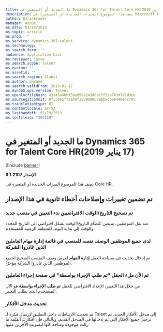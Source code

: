 ```yaml
---
title: ما الجديد أو المتغير في Dynamics 365 for Talent Core HR‏ (17 يناير 2019)
description: يصف هذا الموضوع الميزات الجديدة أو المتغيرة في Microsoft Dynamics 365 for Talent Core HR.
author: Darinkramer
manager: AnnBe
ms.date: 01/18/2019
ms.topic: article
ms.prod: ''
ms.service: dynamics-365-talent
ms.technology: ''
ms.search.form: ''
audience: Application User
ms.reviewer: josaw
ms.search.scope: Talent
ms.custom: ''
ms.assetid: ''
ms.search.region: Global
ms.author: dkrame
ms.search.validFrom: 2019-01-17
ms.dyn365.ops.version: Talent
ms.openlocfilehash: 83a45a4bbf59ad99e243d0bcff72a763d771d3eb
ms.sourcegitcommit: 0f530e5f72a40f383868957a6b5cb0e446e4c795
ms.translationtype: HT
ms.contentlocale: ar-SA
ms.lasthandoff: 01/29/2019
ms.locfileid: "303119"
---
```

# <a name="whats-new-or-changed-in-dynamics-365-for-talent-core-hr-january-17-2019"></a>ما الجديد أو المتغير في Dynamics 365 for Talent Core HR‏ (17 يناير 2019)

[!include [banner](includes/banner.md)]

**الإصدار 8.1.2107**

يصف هذا الموضوع الميزات الجديدة أو المتغيرة في Core HR.

## <a name="minor-changes-and-bug-fixes-included-in-this-release"></a>تم تضمين تغييرات وإصلاحات أخطاء ثانوية في هذا الإصدار

### <a name="new-position-assignment-start-datetime-default-has-been-corrected"></a>تم تصحيح التاريخ/الوقت الافتراضيين بدء التعيين في منصب جديد
عند نقل الموظفين، سيعين النظام التاريخ/الوقت بشكل افتراضي إلى التاريخ المحدد والوقت إلى بداية اليوم، للمنطقة الزمنية للمستخدم.

### <a name="all-employees-have-the-same-position-description-in-the-exited-worker-task-management-list"></a>لدى جميع الموظفين الوصف نفسه للمنصب في قائمة إدارة مهام العاملين الذين غادروا الشركة
تم إدخال تحديث في مساحة العمل **إدارة المهام** لعرض وصف المنصب الصحيح لجميع الموظفين الذين غادروا الشركة مؤخرًا.

### <a name="action-requested-by-field-is-now-populated-on-workers-action-page"></a>تم الآن ملء الحقل "تم طلب الإجراء بواسطة‬" في صفحة إجراء العاملين
من خلال هذا التغيير، الإعداد الافتراضي للحقل **تم طلب الإجراء بواسطة‬** هو الآن المستخدم الذي يطلب التغيير.

### <a name="ideas-portal-updated"></a>تحديث مدخل الأفكار
تم تحديث الارتباطات داخل التطبيق لإرسال فكرة لـ Talent إلى مدخل الأفكار الجديد. تم ترحيل جميع الأفكار التي تم إدخالها في المدخل القديم، وبالتالي فإن أفكارك القيّمة ما زالت موجودة ومتاحة كلها لتصويت الآخرين عليها.  

